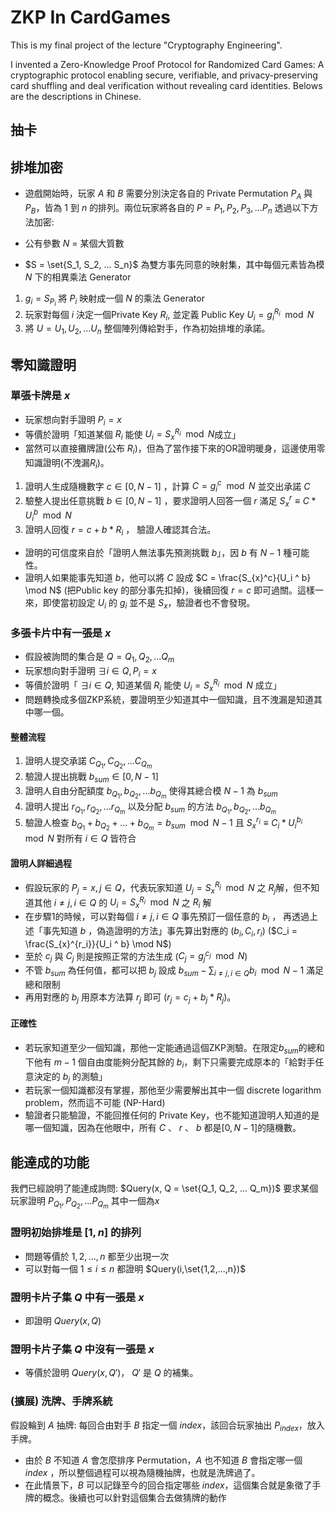 # ZKP In CardGames
This is my final project of the lecture "Cryptography Engineering".

I invented a Zero-Knowledge Proof Protocol for Randomized Card Games: A cryptographic protocol enabling secure, verifiable, and privacy-preserving card shuffling and deal verification without revealing card identities. Belows are the descriptions in Chinese.

## 抽卡

## 排堆加密
- 遊戲開始時，玩家 $A$ 和 $B$ 需要分別決定各自的 Private Permutation $P_A$ 與 $P_B$，皆為 $1$ 到 $n$ 的排列。兩位玩家將各自的 $P = {P_1, P_2, P_3, ... P_n}$ 透過以下方法加密:

- 公有參數 $N$ = 某個大質數 
- $S = \set{S_1, S_2, ... S_n}$ 為雙方事先同意的映射集，其中每個元素皆為模 $N$ 下的相異乘法 Generator

1. $g_i = S_{P_i}$ 將 $P_i$ 映射成一個 $N$ 的乘法 Generator
2. 玩家對每個 $i$ 決定一個Private Key $R_i$, 並定義 Public Key $U_i = g_i^{{R}_i} \mod N$
3. 將 $U = U_1, U_2, ... U_n$ 整個陣列傳給對手，作為初始排堆的承諾。 

## 零知識證明

### 單張卡牌是 $x$
- 玩家想向對手證明 $P_i = x$
- 等價於證明「知道某個 $R_i$ 能使 $U_i = S_{x}^{R_i} \mod N$成立」
- 當然可以直接攤牌證(公布 $R_i$)，但為了當作接下來的OR證明暖身，這邊使用零知識證明(不洩漏$R_i$)。
1. 證明人生成隨機數字 $c \in [0,N-1]$ ，計算 $C = g_i^c \mod N$ 並交出承諾 $C$
2. 驗整人提出任意挑戰 $b \in [0,N-1]$ ，要求證明人回答一個 $r$ 滿足 $S_{x}^r \equiv C * U_i^b \mod N$
3. 證明人回復 $r = c + b * R_i$ ， 驗證人確認其合法。
- 證明的可信度來自於「證明人無法事先預測挑戰 $b$」，因 $b$ 有 $N-1$ 種可能性。
- 證明人如果能事先知道 $b$，他可以將 $C$ 設成  $C = \frac{S_{x}^c}{U_i ^ b} \mod N$ (把Public key 的部分事先扣掉)，後續回復 $r = c$ 即可過關。這樣一來，即使當初設定 $U_i$ 的 $g_i$ 並不是 $S_{x}$，驗證者也不會發現。
 
### 多張卡片中有一張是 $x$
- 假設被詢問的集合是 $Q = {Q_1, Q_2,...Q_m}$
- 玩家想向對手證明 $\exists i \in Q, P_i = x$
- 等價於證明「 $\exists i \in Q$, 知道某個 $R_i$ 能使 $U_i = S_{x}^{R_i} \mod N$ 成立」
- 問題轉換成多個ZKP系統，要證明至少知道其中一個知識，且不洩漏是知道其中哪一個。

#### 整體流程
1. 證明人提交承諾 $C_{Q_1}, C_{Q_2},...C_{Q_m}$ 
2. 驗證人提出挑戰 $b_{sum} \in [0, N-1]$
3. 證明人自由分配額度 $b_{Q_1}, b_{Q_2},...b_{Q_m}$ 使得其總合模 $N-1$ 為 $b_{sum}$
4. 證明人提出 $r_{Q_1}, r_{Q_2},...r_{Q_m}$ 以及分配 $b_{sum}$ 的方法 $b_{Q_1}, b_{Q_2},...b_{Q_m}$
5. 驗證人檢查 $b_{Q_1}+b_{Q_2}+...+b_{Q_m}=b_{sum} \mod N-1$ 且 $S_{x}^{r_i} \equiv C_i * U_i^{b_i} \mod N$ 對所有 $i \in Q$ 皆符合

#### 證明人詳細過程

- 假設玩家的 $P_j = x, j \in Q$，代表玩家知道 $U_j = S_{x}^{R_j} \mod N$ 之 $R_j$解，但不知道其他 $i \neq j, i \in Q$ 的 $U_i = S_{x}^{R_i} \mod N$ 之 $R_i$ 解
- 在步驟1的時候，可以對每個 $i \neq j, i \in Q$ 事先預訂一個任意的 $b_i$ ， 再透過上述「事先知道 $b$ ，偽造證明的方法」事先算出對應的 $(b_i, C_i, r_i)$ ($C_i = \frac{S_{x}^{r_i}}{U_i ^ b} \mod N$)
- 至於 $c_j$ 與 $C_j$ 則是按照正常的方法生成 ($C_j = g_j^{c_j} \mod N$)
- 不管 $b_{sum}$ 為任何值，都可以把 $b_j$ 設成 $b_{sum} - \sum_{i \neq j, i \in Q}{b_i} \mod N-1$ 滿足總和限制
- 再用對應的 $b_j$ 用原本方法算 $r_j$ 即可 ($r_j = c_j + b_j * R_j$)。

#### 正確性

- 若玩家知道至少一個知識，那他一定能通過這個ZKP測驗。在限定$b_{sum}$的總和下他有 $m-1$ 個自由度能夠分配其餘的 $b_i$，剩下只需要完成原本的「給對手任意決定的 $b_j$ 的測驗」
- 若玩家一個知識都沒有掌握，那他至少需要解出其中一個 discrete logarithm problem，然而這不可能 (NP-Hard)
- 驗證者只能驗證，不能回推任何的 Private Key，也不能知道證明人知道的是哪一個知識，因為在他眼中，所有 $C$ 、 $r$ 、 $b$ 都是$[0,N-1]$的隨機數。

## 能達成的功能

我們已經說明了能達成詢問: $Query(x, Q = \set{Q_1, Q_2, ... Q_m})$
要求某個玩家證明 $P_{Q_1}, P_{Q_2}, ... P_{Q_m}$ 其中一個為$x$

### 證明初始排堆是 $[1,n]$ 的排列
- 問題等價於 $1,2,...,n$ 都至少出現一次
- 可以對每一個 $1 \leq i \leq n$ 都證明 $Query(i,\set{1,2,...,n})$
### 證明卡片子集 $Q$ 中有一張是 $x$
- 即證明 $Query(x, Q)$
### 證明卡片子集 $Q$ 中沒有一張是 $x$
- 等價於證明 $Query(x, Q')$， $Q'$ 是 $Q$ 的補集。

### (擴展) 洗牌、手牌系統
假設輪到 $A$ 抽牌:
每回合由對手 $B$ 指定一個 $index$，該回合玩家抽出 $P_{index}$，放入手牌。
- 由於 $B$ 不知道 $A$ 會怎麼排序 Permutation，$A$ 也不知道 $B$ 會指定哪一個 $index$ ，所以整個過程可以視為隨機抽牌，也就是洗牌過了。 
- 在此情景下，$B$ 可以記錄至今的回合指定哪些 $index$，這個集合就是象徵了手牌的概念。後續也可以針對這個集合去做猜牌的動作

